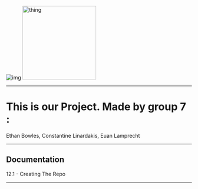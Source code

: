 ![img](https://github.com/ConstantineLinardakis/Group-Project-7/blob/main/CONTENTS/thumbnail.png)
<img src="https://github.com/ConstantineLinardakis/Group-Project-7/blob/main/CONTENTS/thumbnail.png" alt="thing" width="200" height="200">
___

# This is our Project. Made by group 7 :
Ethan Bowles, Constantine Linardakis, Euan Lamprecht

<dl>
  <dt>  </dt>
</dl>

___

## Documentation
12.1 - Creating The Repo

___




